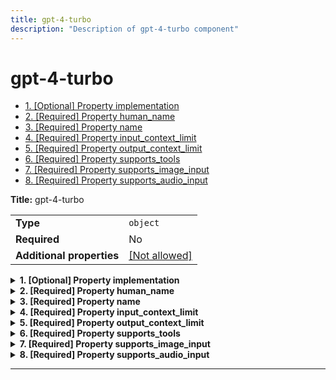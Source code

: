 ```yaml
---
title: gpt-4-turbo
description: "Description of gpt-4-turbo component"
---
```

# gpt-4-turbo

- [1. [Optional] Property implementation](#implementation)
- [2. [Required] Property human_name](#human_name)
- [3. [Required] Property name](#name)
- [4. [Required] Property input_context_limit](#input_context_limit)
- [5. [Required] Property output_context_limit](#output_context_limit)
- [6. [Required] Property supports_tools](#supports_tools)
- [7. [Required] Property supports_image_input](#supports_image_input)
- [8. [Required] Property supports_audio_input](#supports_audio_input)

**Title:** gpt-4-turbo

|                           |                                                         |
| ------------------------- | ------------------------------------------------------- |
| **Type**                  | `object`                                                |
| **Required**              | No                                                      |
| **Additional properties** | [[Not allowed]](# "Additional Properties not allowed.") |

<details>
<summary>
<strong> <a name="implementation"></a>1. [Optional] Property implementation</strong>  

</summary>
<blockquote>

|              |         |
| ------------ | ------- |
| **Type**     | `const` |
| **Required** | No      |

Specific value: `"gpt-4-turbo"`

</blockquote>
</details>

<details>
<summary>
<strong> <a name="human_name"></a>2. [Required] Property human_name</strong>  

</summary>
<blockquote>

**Title:** Human Name

|              |                 |
| ------------ | --------------- |
| **Type**     | `string`        |
| **Required** | Yes             |
| **Default**  | `"GPT-4 Turbo"` |

</blockquote>
</details>

<details>
<summary>
<strong> <a name="name"></a>3. [Required] Property name</strong>  

</summary>
<blockquote>

**Title:** Name

|              |                 |
| ------------ | --------------- |
| **Type**     | `string`        |
| **Required** | Yes             |
| **Default**  | `"gpt-4-turbo"` |

</blockquote>
</details>

<details>
<summary>
<strong> <a name="input_context_limit"></a>4. [Required] Property input_context_limit</strong>  

</summary>
<blockquote>

**Title:** Input Context Limit

|              |           |
| ------------ | --------- |
| **Type**     | `integer` |
| **Required** | Yes       |
| **Default**  | `128000`  |

</blockquote>
</details>

<details>
<summary>
<strong> <a name="output_context_limit"></a>5. [Required] Property output_context_limit</strong>  

</summary>
<blockquote>

**Title:** Output Context Limit

|              |           |
| ------------ | --------- |
| **Type**     | `integer` |
| **Required** | Yes       |
| **Default**  | `4096`    |

</blockquote>
</details>

<details>
<summary>
<strong> <a name="supports_tools"></a>6. [Required] Property supports_tools</strong>  

</summary>
<blockquote>

**Title:** Supports Tools

|              |           |
| ------------ | --------- |
| **Type**     | `boolean` |
| **Required** | Yes       |
| **Default**  | `true`    |

</blockquote>
</details>

<details>
<summary>
<strong> <a name="supports_image_input"></a>7. [Required] Property supports_image_input</strong>  

</summary>
<blockquote>

**Title:** Supports Image Input

|              |           |
| ------------ | --------- |
| **Type**     | `boolean` |
| **Required** | Yes       |
| **Default**  | `false`   |

</blockquote>
</details>

<details>
<summary>
<strong> <a name="supports_audio_input"></a>8. [Required] Property supports_audio_input</strong>  

</summary>
<blockquote>

**Title:** Supports Audio Input

|              |           |
| ------------ | --------- |
| **Type**     | `boolean` |
| **Required** | Yes       |
| **Default**  | `false`   |

</blockquote>
</details>

----------------------------------------------------------------------------------------------------------------------------
